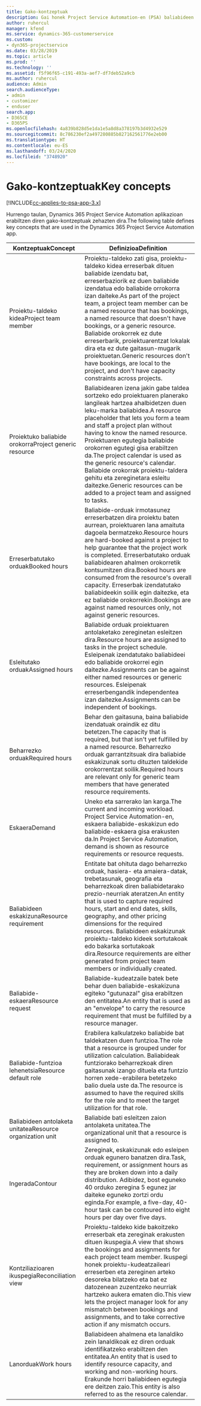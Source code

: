 ```yaml
---
title: Gako-kontzeptuak
description: Gai honek Project Service Automation-en (PSA) baliabideen kudeaketa gako-kontzeptuen inguruko informazioa eskaintzen du.
author: ruhercul
manager: kfend
ms.service: dynamics-365-customerservice
ms.custom:
- dyn365-projectservice
ms.date: 03/28/2019
ms.topic: article
ms.prod: ''
ms.technology: ''
ms.assetid: f5f96f65-c191-493a-aef7-df7deb52a9cb
ms.author: ruhercul
audience: Admin
search.audienceType:
- admin
- customizer
- enduser
search.app:
- D365CE
- D365PS
ms.openlocfilehash: 4a839b828d5e1da1e5a8d8a378197b3d4932e529
ms.sourcegitcommit: 8c786230ef2a497280885b827162561776e2eb00
ms.translationtype: HT
ms.contentlocale: eu-ES
ms.lasthandoff: 03/24/2020
ms.locfileid: "3748920"
---
```

# <a name="key-concepts"></a><span data-ttu-id="23032-103">Gako-kontzeptuak</span><span class="sxs-lookup"><span data-stu-id="23032-103">Key concepts</span></span>

[!INCLUDE[cc-applies-to-psa-app-3.x](../includes/cc-applies-to-psa-app-3x.md)]

<span data-ttu-id="23032-104">Hurrengo taulan, Dynamics 365 Project Service Automation aplikazioan erabiltzen diren gako-kontzeptuak zehazten dira.</span><span class="sxs-lookup"><span data-stu-id="23032-104">The following table defines key concepts that are used in the Dynamics 365 Project Service Automation app.</span></span>

| <span data-ttu-id="23032-105">Kontzeptuak</span><span class="sxs-lookup"><span data-stu-id="23032-105">Concept</span></span>                    | <span data-ttu-id="23032-106">Definizioa</span><span class="sxs-lookup"><span data-stu-id="23032-106">Definition</span></span> |
|----------------------------|------------|
| <span data-ttu-id="23032-107">Proiektu-taldeko kidea</span><span class="sxs-lookup"><span data-stu-id="23032-107">Project team member</span></span>        | <span data-ttu-id="23032-108">Proiektu-taldeko zati gisa, proiektu-taldeko kidea erreserbak dituen baliabide izendatu bat, erreserbaziorik ez duen baliabide izendatua edo baliabide orrokorra izan daiteke.</span><span class="sxs-lookup"><span data-stu-id="23032-108">As part of the project team, a project team member can be a named resource that has bookings, a named resource that doesn't have bookings, or a generic resource.</span></span> <span data-ttu-id="23032-109">Baliabide orokorrek ez dute erreserbarik, proiektuarentzat lokalak dira eta ez dute gaitasun-mugarik proiektuetan.</span><span class="sxs-lookup"><span data-stu-id="23032-109">Generic resources don't have bookings, are local to the project, and don't have capacity constraints across projects.</span></span> |
| <span data-ttu-id="23032-110">Proiektuko baliabide orokorra</span><span class="sxs-lookup"><span data-stu-id="23032-110">Project generic resource</span></span>   | <span data-ttu-id="23032-111">Baliabidearen izena jakin gabe taldea sortzeko edo proiektuaren planerako langileak hartzea ahalbidetzen duen leku-marka baliabidea.</span><span class="sxs-lookup"><span data-stu-id="23032-111">A resource placeholder that lets you form a team and staff a project plan without having to know the named resource.</span></span> <span data-ttu-id="23032-112">Proiektuaren egutegia baliabide orokorren egutegi gisa erabiltzen da.</span><span class="sxs-lookup"><span data-stu-id="23032-112">The project calendar is used as the generic resource's calendar.</span></span> <span data-ttu-id="23032-113">Baliabide orokorrak proiektu-taldera gehitu eta zereginetara esleitu daitezke.</span><span class="sxs-lookup"><span data-stu-id="23032-113">Generic resources can be added to a project team and assigned to tasks.</span></span> |
| <span data-ttu-id="23032-114">Erreserbatutako orduak</span><span class="sxs-lookup"><span data-stu-id="23032-114">Booked hours</span></span>               | <span data-ttu-id="23032-115">Baliabide-orduak irmotasunez erreserbatzen dira proiektu baten aurrean, proiektuaren lana amaituta dagoela bermatzeko.</span><span class="sxs-lookup"><span data-stu-id="23032-115">Resource hours are hard-booked against a project to help guarantee that the project work is completed.</span></span> <span data-ttu-id="23032-116">Erreserbatutako orduak baliabidearen ahalmen orokorretik kontsumitzen dira.</span><span class="sxs-lookup"><span data-stu-id="23032-116">Booked hours are consumed from the resource's overall capacity.</span></span> <span data-ttu-id="23032-117">Erreserbak izendatutako baliabideekin soilik egin daitezke, eta ez baliabide orokorrekin.</span><span class="sxs-lookup"><span data-stu-id="23032-117">Bookings are against named resources only, not against generic resources.</span></span> |
| <span data-ttu-id="23032-118">Esleitutako orduak</span><span class="sxs-lookup"><span data-stu-id="23032-118">Assigned hours</span></span>             | <span data-ttu-id="23032-119">Baliabide orduak proiektuaren antolaketako zereginetan esleitzen dira.</span><span class="sxs-lookup"><span data-stu-id="23032-119">Resource hours are assigned to tasks in the project schedule.</span></span> <span data-ttu-id="23032-120">Esleipenak izendatutako baliabideei edo baliabide orokorrei egin daitezke.</span><span class="sxs-lookup"><span data-stu-id="23032-120">Assignments can be against either named resources or generic resources.</span></span> <span data-ttu-id="23032-121">Esleipenak erreserbengandik independentea izan daitezke.</span><span class="sxs-lookup"><span data-stu-id="23032-121">Assignments can be independent of bookings.</span></span> |
| <span data-ttu-id="23032-122">Beharrezko orduak</span><span class="sxs-lookup"><span data-stu-id="23032-122">Required hours</span></span>             | <span data-ttu-id="23032-123">Behar den gaitasuna, baina baliabide izendatuak oraindik ez ditu betetzen.</span><span class="sxs-lookup"><span data-stu-id="23032-123">The capacity that is required, but that isn't yet fulfilled by a named resource.</span></span> <span data-ttu-id="23032-124">Beharrezko orduak garrantzitsuak dira baliabide eskakizunak sortu dituzten taldekide orokorrentzat soilik.</span><span class="sxs-lookup"><span data-stu-id="23032-124">Required hours are relevant only for generic team members that have generated resource requirements.</span></span> |
| <span data-ttu-id="23032-125">Eskaera</span><span class="sxs-lookup"><span data-stu-id="23032-125">Demand</span></span>                     | <span data-ttu-id="23032-126">Uneko eta sarrerako lan karga.</span><span class="sxs-lookup"><span data-stu-id="23032-126">The current and incoming workload.</span></span> <span data-ttu-id="23032-127">Project Service Automation-en, eskaera baliabide-eskakizun edo baliabide-eskaera gisa erakusten da.</span><span class="sxs-lookup"><span data-stu-id="23032-127">In Project Service Automation, demand is shown as resource requirements or resource requests.</span></span> |
| <span data-ttu-id="23032-128">Baliabideen eskakizuna</span><span class="sxs-lookup"><span data-stu-id="23032-128">Resource requirement</span></span>       | <span data-ttu-id="23032-129">Entitate bat ohituta dago beharrezko orduak, hasiera- eta amaiera-datak, trebetasunak, geografia eta beharrezkoak diren baliabidetarako prezio-neurriak ateratzen.</span><span class="sxs-lookup"><span data-stu-id="23032-129">An entity that is used to capture required hours, start and end dates, skills, geography, and other pricing dimensions for the required resources.</span></span> <span data-ttu-id="23032-130">Baliabideen eskakizunak proiektu-taldeko kideek sortutakoak edo bakarka sortutakoak dira.</span><span class="sxs-lookup"><span data-stu-id="23032-130">Resource requirements are either generated from project team members or individually created.</span></span> |
| <span data-ttu-id="23032-131">Baliabide-eskaera</span><span class="sxs-lookup"><span data-stu-id="23032-131">Resource request</span></span>           | <span data-ttu-id="23032-132">Baliabide-kudeatzaile batek bete behar duen baliabide-eskakizuna egiteko "gutunazal" gisa erabiltzen den entitatea.</span><span class="sxs-lookup"><span data-stu-id="23032-132">An entity that is used as an "envelope" to carry the resource requirement that must be fulfilled by a resource manager.</span></span> |
| <span data-ttu-id="23032-133">Baliabide-funtzioa lehenetsia</span><span class="sxs-lookup"><span data-stu-id="23032-133">Resource default role</span></span>      | <span data-ttu-id="23032-134">Erabilera kalkulatzeko baliabide bat taldekatzen duen funtzioa.</span><span class="sxs-lookup"><span data-stu-id="23032-134">The role that a resource is grouped under for utilization calculation.</span></span> <span data-ttu-id="23032-135">Baliabideak funtziorako beharrezkoak diren gaitasunak izango dituela eta funtzio horren xede-erabilera betetzeko balio duela uste da.</span><span class="sxs-lookup"><span data-stu-id="23032-135">The resource is assumed to have the required skills for the role and to meet the target utilization for that role.</span></span> |
| <span data-ttu-id="23032-136">Baliabideen antolaketa unitatea</span><span class="sxs-lookup"><span data-stu-id="23032-136">Resource organization unit</span></span> | <span data-ttu-id="23032-137">Baliabide bati esleitzen zaion antolaketa unitatea.</span><span class="sxs-lookup"><span data-stu-id="23032-137">The organizational unit that a resource is assigned to.</span></span> |
| <span data-ttu-id="23032-138">Ingerada</span><span class="sxs-lookup"><span data-stu-id="23032-138">Contour</span></span>                    | <span data-ttu-id="23032-139">Zereginak, eskakizunak edo esleipen orduak egunero banatzen dira.</span><span class="sxs-lookup"><span data-stu-id="23032-139">Task, requirement, or assignment hours as they are broken down into a daily distribution.</span></span> <span data-ttu-id="23032-140">Adibidez, bost eguneko 40 orduko zeregina 5 egunez jar daiteke eguneko zortzi ordu eginda.</span><span class="sxs-lookup"><span data-stu-id="23032-140">For example, a five-day, 40-hour task can be contoured into eight hours per day over five days.</span></span> |
| <span data-ttu-id="23032-141">Kontziliazioaren ikuspegia</span><span class="sxs-lookup"><span data-stu-id="23032-141">Reconciliation view</span></span>        | <span data-ttu-id="23032-142">Proiektu-taldeko kide bakoitzeko erreserbak eta zereginak erakusten dituen ikuspegia.</span><span class="sxs-lookup"><span data-stu-id="23032-142">A view that shows the bookings and assignments for each project team member.</span></span> <span data-ttu-id="23032-143">Ikuspegi honek proiektu-kudeatzaileari erreserben eta zereginen arteko desoreka bilatzeko eta bat ez datozenean zuzentzeko neurriak hartzeko aukera ematen dio.</span><span class="sxs-lookup"><span data-stu-id="23032-143">This view lets the project manager look for any mismatch between bookings and assignments, and to take corrective action if any mismatch occurs.</span></span> |
| <span data-ttu-id="23032-144">Lanorduak</span><span class="sxs-lookup"><span data-stu-id="23032-144">Work hours</span></span>                 | <span data-ttu-id="23032-145">Baliabideen ahalmena eta lanaldiko zein lanaldikoak ez diren orduak identifikatzeko erabiltzen den entitatea.</span><span class="sxs-lookup"><span data-stu-id="23032-145">An entity that is used to identify resource capacity, and working and non-working hours.</span></span> <span data-ttu-id="23032-146">Erakunde horri baliabideen egutegia ere deitzen zaio.</span><span class="sxs-lookup"><span data-stu-id="23032-146">This entity is also referred to as the resource calendar.</span></span> |
